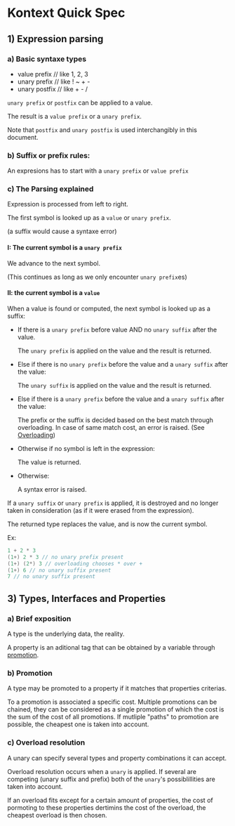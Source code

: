 # Kontext Quick Spec

## 1) Expression parsing

### a) Basic syntaxe types

- value prefix // like 1, 2, 3
- unary prefix // like ! ~ + -
- unary postfix // like + - /

`unary prefix` or `postfix` can be applied to a value.

The result is a `value prefix` or a `unary prefix`.

Note that `postfix` and `unary postfix` is used interchangibly in this document.

### b) Suffix or prefix rules:

An expresions has to start with a `unary prefix` or `value prefix`

### c) The Parsing explained

Expression is processed from left to right.

The first symbol is looked up as a `value` or `unary prefix`.

(a suffix would cause a syntaxe error)

#### I: The current symbol is a `unary prefix`

We advance to the next symbol.

(This continues as long as we only encounter `unary prefix`es)

#### II: the current symbol is a `value`

When a value is found or computed, the next symbol is looked up as a suffix:

- If there is a `unary prefix` before  value AND no `unary suffix`  after the value.

  The `unary prefix` is applied on the value and the result is returned.

- Else if there is no `unary prefix` before the value and a `unary suffix` after the value:

  The `unary suffix` is applied on the value and the result is returned.

- Else if there is a `unary prefix` before the value and a `unary suffix` after the value:
  
  The prefix or the suffix is decided based on the best match through overloading. In case of same match cost, an error is raised. (See [Overloading](#c-overload-resolution))

- Otherwise if no symbol is left in the expression:
  
  The value is returned.

- Otherwise:

  A syntax error is raised.

If a `unary suffix` or `unary prefix` is applied, it is destroyed and no longer taken in consideration (as if it were erased from the expression).

The returned type replaces the value, and is now the current symbol.

Ex:
```c
1 + 2 * 3
(1+) 2 * 3 // no unary prefix present
(1+) (2*) 3 // overloading chooses * over +
(1+) 6 // no unary suffix present
7 // no unary suffix present
```

## 3) Types, Interfaces and Properties

### a) Brief exposition

A type is the underlying data, the reality.

A property is an aditional tag that can be obtained by a variable through [promotion](#b-promotion).

### b) Promotion

A type may be promoted to a property if it matches that properties criterias.

To a promotion is associated a specific cost.
Multiple promotions can be chained, they can be considered as a single promotion of which the cost is the sum of the cost of all promotions.
If mutliple "paths" to promotion are possible, the cheapest one is taken into account.

### c) Overload resolution

A unary can specify several types and property combinations it can accept.

Overload resolution occurs when a `unary` is applied. If several are competing (unary suffix and prefix) both of the `unary`'s possiblillities are taken into account.

If an overload fits except for a certain amount of properties, the cost of pormoting to these properties dertimins the cost of the overload, the cheapest overload is then chosen.

